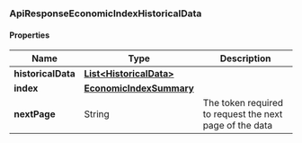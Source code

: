 
[//]: # (CLASS:ApiResponseEconomicIndexHistoricalData)

[//]: # (KIND:object)

### ApiResponseEconomicIndexHistoricalData

#### Properties

[//]: # (START_DEFINITION)

Name | Type | Description
------------ | ------------- | -------------
**historicalData** | [**List&lt;HistoricalData&gt;**](HistoricalData.md) |  &nbsp;
**index** | [**EconomicIndexSummary**](EconomicIndexSummary.md) |  &nbsp;
**nextPage** | String | The token required to request the next page of the data &nbsp;

[//]: # (END_DEFINITION)


[//]: # (CONTAINED_CLASS:HistoricalData)


[//]: # (CONTAINED_CLASS:EconomicIndexSummary)





